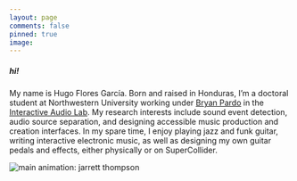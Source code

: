```yaml
---
layout: page
comments: false
pinned: true
image:
---
```

##### hi!

My name is Hugo Flores García. Born and raised in Honduras, I’m a doctoral student at Northwestern University working under [Bryan Pardo](http://www.bryanpardo.com/) in the [Interactive Audio Lab](https://interactiveaudiolab.github.io). My research interests include sound event detection, audio source separation, and designing accessible music production and creation interfaces. In my spare time, I enjoy playing jazz and funk guitar, writing interactive electronic music, as well as designing my own guitar pedals and effects, either physically or on SuperCollider. 


![main](../img/mainpic.gif)
animation: jarrett thompson
